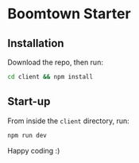 # Boomtown Starter

## Installation

Download the repo, then run:

```bash
cd client && npm install
```

## Start-up

From inside the `client` directory, run:

```bash
npm run dev
```

Happy coding :)